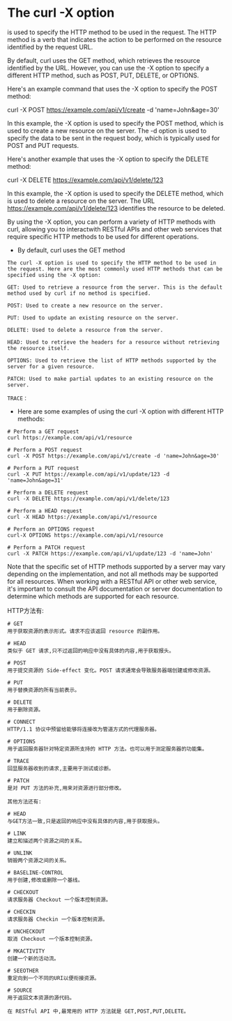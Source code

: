 # The curl -X option

 is used to specify the HTTP method to be used in the request. The HTTP method is a verb that indicates the action to be performed on the resource identified by the request URL.

By default, curl uses the GET method, which retrieves the resource identified by the URL. However, you can use the -X option to specify a different HTTP method, such as POST, PUT, DELETE, or OPTIONS.

Here's an example command that uses the -X option to specify the POST method:

curl -X POST https://example.com/api/v1/create -d 'name=John&age=30'

In this example, the -X option is used to specify the POST method, which is used to create a new resource on the server. The -d option is used to specify the data to be sent in the request body, which is typically used for POST and PUT requests.

Here's another example that uses the -X option to specify the DELETE method:

curl -X DELETE https://example.com/api/v1/delete/123

In this example, the -X option is used to specify the DELETE method, which is used to delete a resource on the server. The URL https://example.com/api/v1/delete/123 identifies the resource to be deleted.

By using the -X option, you can perform a variety of HTTP methods with curl, allowing you to interactwith RESTful APIs and other web services that require specific HTTP methods to be used for different operations.


- By default, curl uses the GET method
```
The curl -X option is used to specify the HTTP method to be used in the request. Here are the most commonly used HTTP methods that can be specified using the -X option:

GET: Used to retrieve a resource from the server. This is the default method used by curl if no method is specified.

POST: Used to create a new resource on the server.

PUT: Used to update an existing resource on the server.

DELETE: Used to delete a resource from the server.

HEAD: Used to retrieve the headers for a resource without retrieving the resource itself.

OPTIONS: Used to retrieve the list of HTTP methods supported by the server for a given resource.

PATCH: Used to make partial updates to an existing resource on the server.

TRACE：
```
- Here are some examples of using the curl -X option with different HTTP methods:
```
# Perform a GET request
curl https://example.com/api/v1/resource

# Perform a POST request
curl -X POST https://example.com/api/v1/create -d 'name=John&age=30'

# Perform a PUT request
curl -X PUT https://example.com/api/v1/update/123 -d 'name=John&age=31'

# Perform a DELETE request
curl -X DELETE https://example.com/api/v1/delete/123

# Perform a HEAD request
curl -X HEAD https://example.com/api/v1/resource

# Perform an OPTIONS request
curl-X OPTIONS https://example.com/api/v1/resource

# Perform a PATCH request
curl -X PATCH https://example.com/api/v1/update/123 -d 'name=John'
```
Note that the specific set of HTTP methods supported by a server may vary depending on the implementation, and not all methods may be supported for all resources. When working with a RESTful API or other web service, it's important to consult the API documentation or server documentation to determine which methods are supported for each resource.

HTTP方法有:
```
# GET
用于获取资源的表示形式。请求不应该返回 resource 的副作用。

# HEAD 
类似于 GET 请求,只不过返回的响应中没有具体的内容,用于获取报头。

# POST
用于提交资源的 Side-effect 变化。POST 请求通常会导致服务器端创建或修改资源。

# PUT 
用于替换资源的所有当前表示。

# DELETE 
用于删除资源。

# CONNECT
HTTP/1.1 协议中预留给能够将连接改为管道方式的代理服务器。

# OPTIONS 
用于返回服务器针对特定资源所支持的 HTTP 方法。也可以用于测定服务器的功能集。

# TRACE
回显服务器收到的请求,主要用于测试或诊断。

# PATCH
是对 PUT 方法的补充,用来对资源进行部分修改。

其他方法还有:

# HEAD
与GET方法一致,只是返回的响应中没有具体的内容,用于获取报头。

# LINK
建立和描述两个资源之间的关系。

# UNLINK
销毁两个资源之间的关系。

# BASELINE-CONTROL
用于创建,修改或删除一个基线。

# CHECKOUT 
请求服务器 Checkout 一个版本控制资源。

# CHECKIN
请求服务器 Checkin 一个版本控制资源。

# UNCHECKOUT
取消 Checkout 一个版本控制资源。 

# MKACTIVITY
创建一个新的活动流。

# SEEOTHER 
重定向到一个不同的URI以便衔接资源。

# SOURCE
用于返回文本资源的源代码。

在 RESTful API 中,最常用的 HTTP 方法就是 GET,POST,PUT,DELETE。
```